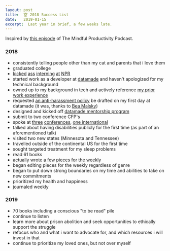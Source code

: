 ```yaml
---
layout: post
title:  🏆 2018 Success List
date:   2019-01-15
excerpt:  Last year in brief, a few weeks late.
---
```

Inspired by [this episode](https://www.mindfulproductivityblog.com/podcasts-by-episode/50) of The Mindful Productivity Podcast.

### 2018
* consistently telling people other than my cat and parents that i love them
* graduated college
* [kicked](https://apps.npr.org/dailygraphics/graphics/cardi-b-over-time-20180404/img/cardi-bodak.png) [ass](https://www.npr.org/2018/02/23/586236738/coal-jobs-have-gone-up-under-trump-but-not-because-of-his-policies) [interning](https://www.npr.org/2018/01/22/578930256/undocumented-irish-unexpectedly-caught-in-trumps-immigration-dragnet) [at](https://www.npr.org/sections/thetwo-way/2018/03/16/594253182/kentucky-votes-to-ban-child-marriage) [NPR](https://www.npr.org/sections/ed/2018/02/15/581895659/whos-missing-from-america-s-colleges-rural-high-school-graduates)
* started work as a developer at [datamade](https://datamade.us) and haven't apologized for my technical background
* owned up to my background in tech and actively reference [my prior work experience](https://linkedin.com/in/jmithani)
* requested [an anti-harassment policy](https://datamade.us/documents/DataMade%20Anti-Harassment%20Policy%20and%20Procedures-v1.2.pdf) be drafted on my first day at datamade (it was, thanks to [Bea Malsky](https://beamalsky.fyi/))
* designed and kicked off [datamade mentorship program](https://datamade.us/blog/mentorship-program/)
* submit to two conference CFP's
* spoke at [three](https://srccon.org/sessions/#proposal-disability-in-newsroom) [conferences](https://sched.co/GY8g), [one international](https://guidebook.com/guide/147793/event/21682714/)
* talked about having disabilities publicly for the first time (as part of an aforementioned talk)
* visited two new states (Minnesota and Tennessee)
* travelled outside of the continental US for the first time
* sought targeted treatment for my sleep problems
* read 61 books
* [actually](https://southsideweekly.com/unerasable-patricia-frazier-poetry/) [wrote](https://southsideweekly.com/for-she-wrote-kwyn-riley/) [a few](https://southsideweekly.com/best-south-side-south-loop-2018/) [pieces](https://southsideweekly.com/best-south-side-south-loop-2018/#best-sugar-rush) [for](https://southsideweekly.com/best-south-side-chinatown-2018/#best-boba-trends) [the weekly](https://southsideweekly.com/)
* began editing pieces for the weekly regardless of genre
* began to put down strong boundaries on my time and abilities to take on new commitments
* prioritized my health and happiness
* journaled weekly

### 2019
* 70 books including a conscious "to be read" pile
* continue to listen
* learn more about prison abolition and seek opportunities to ethically support the struggle
* refocus who and what i want to advocate for, and which resources i will invest in that
* continue to prioritize my loved ones, but not over myself
